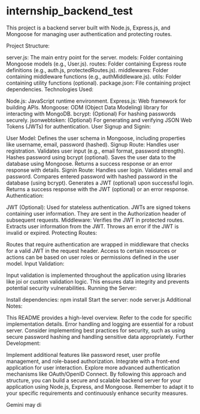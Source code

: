# internship_backend_test

This project is a backend server built with Node.js, Express.js, and Mongoose for managing user authentication and protecting routes.

Project Structure:

server.js: The main entry point for the server.
models: Folder containing Mongoose models (e.g., User.js).
routes: Folder containing Express route definitions (e.g., auth.js, protectedRoutes.js).
middlewares: Folder containing middleware functions (e.g., authMiddleware.js).
utils: Folder containing utility functions (optional).
package.json: File containing project dependencies.
Technologies Used:

Node.js: JavaScript runtime environment.
Express.js: Web framework for building APIs.
Mongoose: ODM (Object Data Modeling) library for interacting with MongoDB.
bcrypt: (Optional) For hashing passwords securely.
jsonwebtoken: (Optional) For generating and verifying JSON Web Tokens (JWTs) for authentication.
User Signup and Signin:

User Model: Defines the user schema in Mongoose, including properties like username, email, password (hashed).
Signup Route: Handles user registration.
Validates user input (e.g., email format, password strength).
Hashes password using bcrypt (optional).
Saves the user data to the database using Mongoose.
Returns a success response or an error response with details.
Signin Route: Handles user login.
Validates email and password.
Compares entered password with hashed password in the database (using bcrypt).
Generates a JWT (optional) upon successful login.
Returns a success response with the JWT (optional) or an error response.
Authentication:

JWT (Optional): Used for stateless authentication.
JWTs are signed tokens containing user information.
They are sent in the Authorization header of subsequent requests.
Middleware: Verifies the JWT in protected routes.
Extracts user information from the JWT.
Throws an error if the JWT is invalid or expired.
Protecting Routes:

Routes that require authentication are wrapped in middleware that checks for a valid JWT in the request header.
Access to certain resources or actions can be based on user roles or permissions defined in the user model.
Input Validation:

Input validation is implemented throughout the application using libraries like joi or custom validation logic.
This ensures data integrity and prevents potential security vulnerabilities.
Running the Server:

Install dependencies: npm install
Start the server: node server.js
Additional Notes:

This README provides a high-level overview. Refer to the code for specific implementation details.
Error handling and logging are essential for a robust server.
Consider implementing best practices for security, such as using secure password hashing and handling sensitive data appropriately.
Further Development:

Implement additional features like password reset, user profile management, and role-based authorization.
Integrate with a front-end application for user interaction.
Explore more advanced authentication mechanisms like OAuth/OpenID Connect.
By following this approach and structure, you can build a secure and scalable backend server for your application using Node.js, Express, and Mongoose. Remember to adapt it to your specific requirements and continuously enhance security measures.

Gemini may di
